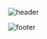 
<!--
## Hi there 👋

**shamathmika/shamathmika** is a ✨ _special_ ✨ repository because its `README.md` (this file) appears on your GitHub profile.

Here are some ideas to get you started:

- 🔭 I’m currently working on ...
- 🌱 I’m currently learning ...
- 👯 I’m looking to collaborate on ...
- 🤔 I’m looking for help with ...
- 💬 Ask me about ...
- 📫 How to reach me: ...
- 😄 Pronouns: ...
- ⚡ Fun fact: ...
-->

![header](https://capsule-render.vercel.app/api?type=blur&color=gradient&height=400&section=header&text=hi,%20i'm%20shamathmika&fontSize=40&fontColor=7d6464&animation=fadeIn&desc=a%20creative%20software%20engineer&customColorList=15&fontAlign=50&fontAlignY=50)

<!-- <a href="https://www.linkedin.com/in/shamathmika">
  <img height="50" src="https://cdn0.iconfinder.com/data/icons/social-hatched-block-set/512/linkedIn-1024.png"/>
</a> -->

![footer](https://capsule-render.vercel.app/api?section=footer&type=waving&color=gradient&customColorList=15)
